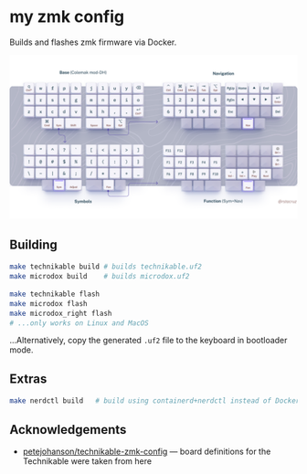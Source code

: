 # my zmk config

Builds and flashes zmk firmware via Docker.

![](./reference.png)

## Building

```sh
make technikable build # builds technikable.uf2
make microdox build    # builds microdox.uf2
```

```bash
make technikable flash
make microdox flash
make microdox_right flash
# ...only works on Linux and MacOS
```

...Alternatively, copy the generated `.uf2` file to the keyboard in bootloader mode.

## Extras

```bash
make nerdctl build   # build using containerd+nerdctl instead of Docker
```

## Acknowledgements

- [petejohanson/technikable-zmk-config](https://github.com/petejohanson/technikable-zmk-config) &mdash; board definitions for the Technikable were taken from here
